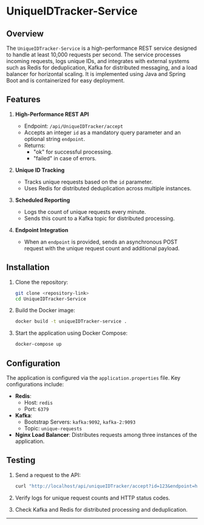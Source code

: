 # UniqueIDTracker-Service

## Overview

The `UniqueIDTracker-Service` is a high-performance REST service designed to handle at least 10,000 requests per second. The service processes incoming requests, logs unique IDs, and integrates with external systems such as Redis for deduplication, Kafka for distributed messaging, and a load balancer for horizontal scaling. It is implemented using Java and Spring Boot and is containerized for easy deployment.

## Features

1. **High-Performance REST API**
    - Endpoint: `/api/UniqueIDTracker/accept`
    - Accepts an integer `id` as a mandatory query parameter and an optional string `endpoint`.
    - Returns:
        - "ok" for successful processing.
        - "failed" in case of errors.

2. **Unique ID Tracking**
    - Tracks unique requests based on the `id` parameter.
    - Uses Redis for distributed deduplication across multiple instances.

3. **Scheduled Reporting**
    - Logs the count of unique requests every minute.
    - Sends this count to a Kafka topic for distributed processing.

4. **Endpoint Integration**
    - When an `endpoint` is provided, sends an asynchronous POST request with the unique request count and additional payload.

## Installation

1. Clone the repository:
   ```bash
   git clone <repository-link>
   cd UniqueIDTracker-Service
   ```

2. Build the Docker image:
   ```bash
   docker build -t uniqueIDTracker-service .
   ```

3. Start the application using Docker Compose:
   ```bash
   docker-compose up
   ```

## Configuration

The application is configured via the `application.properties` file. Key configurations include:

- **Redis**:
    - Host: `redis`
    - Port: `6379`
- **Kafka**:
    - Bootstrap Servers: `kafka:9092`, `kafka-2:9093`
    - Topic: `unique-requests`
- **Nginx Load Balancer**: Distributes requests among three instances of the application.

## Testing

1. Send a request to the API:
   ```bash
   curl "http://localhost/api/uniqueIDTracker/accept?id=123&endpoint=http://example.com"
   ```

2. Verify logs for unique request counts and HTTP status codes.

3. Check Kafka and Redis for distributed processing and deduplication.

---

